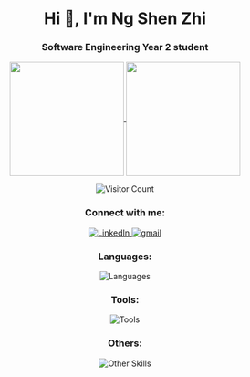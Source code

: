 <h1 align="center">Hi 👋, I'm Ng Shen Zhi</h1>

<p align="center">
<h3 align="center"><b>Software Engineering Year 2 student</b></h3>
</p>

<p align="center">
<a href="https://github.com/anuraghazra/github-readme-stats">
  <img height=200 align="center" src="https://github-readme-stats.vercel.app/api?username=ObsCure9277&theme=dark&hide=" />
</a>
<a href="https://github.com/anuraghazra/convoychat">
  <img height=200 align="center" src="https://github-readme-stats.vercel.app/api/top-langs?username=ObsCure9277&theme=dark&layout=compact&langs_count=10&exclude_repo=TARUMT-RSW-2325,ObsCure9277.github.io&card_width=300)"/>
</a>
</p>

<p align="center">
  <img src="https://profile-counter.glitch.me/{ObsCure9277}/count.svg" alt="Visitor Count" />
</p>

<h3 align="center">Connect with me:</h3>

<p align="center">
  <a href="https://www.linkedin.com/in/ng-shen-zhi-43126a361" target="blank">
    <img src="https://skillicons.dev/icons?i=linkedin" alt="LinkedIn" />
  </a>
  <a href="https://mail.google.com/mail/u/0/?fs=1&tf=cm&source=mailto&to=ngshenzhiwork@gmail.com" target="blank">
    <img src="https://skillicons.dev/icons?i=gmail" alt="gmail" />
  </a>
</p>

<h3 align="center">Languages:</h3>

<p align="center">
  <img src="https://go-skill-icons.vercel.app/api/icons?i=html,css,cpp,cs,js,java,dart" alt="Languages" />
</p>

<h3 align="center">Tools:</h3>

<p align="center">
  <img src="https://go-skill-icons.vercel.app/api/icons?i=vscode,visualstudio,androidstudio,flutter,oracle" alt="Tools" />
</p>

<h3 align="center">Others:</h3>

<p align="center">
  <img src="https://go-skill-icons.vercel.app/api/icons?i=canva,figma" alt="Other Skills" />
</p>


